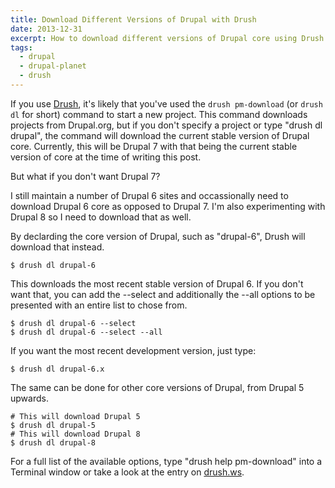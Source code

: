 ```yaml
---
title: Download Different Versions of Drupal with Drush
date: 2013-12-31
excerpt: How to download different versions of Drupal core using Drush.
tags:
  - drupal
  - drupal-planet
  - drush
---
```

If you use [Drush](https://raw.github.com/drush-ops/drush/master/README.md "About Drush"), it's likely that you've used the `drush pm-download` (or `drush dl` for short) command to start a new project. This command downloads projects from Drupal.org, but if you don't specify a project or type "drush dl drupal", the command will download the current stable version of Drupal core. Currently, this will be Drupal 7 with that being the current stable version of core at the time of writing this post.

But what if you don't want Drupal 7?

I still maintain a number of Drupal 6 sites and occassionally need to download Drupal 6 core as opposed to Drupal 7. I'm also experimenting with Drupal 8 so I need to download that as well.

By declarding the core version of Drupal, such as "drupal-6", Drush will download that instead.

```language-bash
$ drush dl drupal-6
```

This downloads the most recent stable version of Drupal 6. If you don't want that, you can add the --select and additionally the --all options to be presented with an entire list to chose from.

```language-bash
$ drush dl drupal-6 --select
$ drush dl drupal-6 --select --all
```

If you want the most recent development version, just type:

```language-bash
$ drush dl drupal-6.x
```

The same can be done for other core versions of Drupal, from Drupal 5 upwards.

```language-bash
# This will download Drupal 5
$ drush dl drupal-5
# This will download Drupal 8
$ drush dl drupal-8
```

For a full list of the available options, type "drush help pm-download" into a Terminal window or take a look at the entry on [drush.ws](http://drush.ws/#pm-download, "The entry for pm-download on drush.ws").
